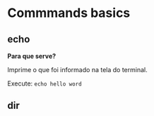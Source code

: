 # Commmands basics

## echo

**Para que serve?**

Imprime o que foi informado na tela do terminal.

Execute: `echo hello word`

## dir